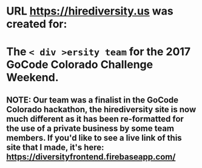 # URL https://hirediversity.us was created for:
# The `< div >ersity team` for the 2017 GoCode Colorado Challenge Weekend. 

## NOTE: Our team was a finalist in the GoCode Colorado hackathon, the hirediversity site is now much different as it has been re-formatted for the use of a private business by some team members. If you'd like to see a live link of this site that I made, it's here: https://diversityfrontend.firebaseapp.com/
